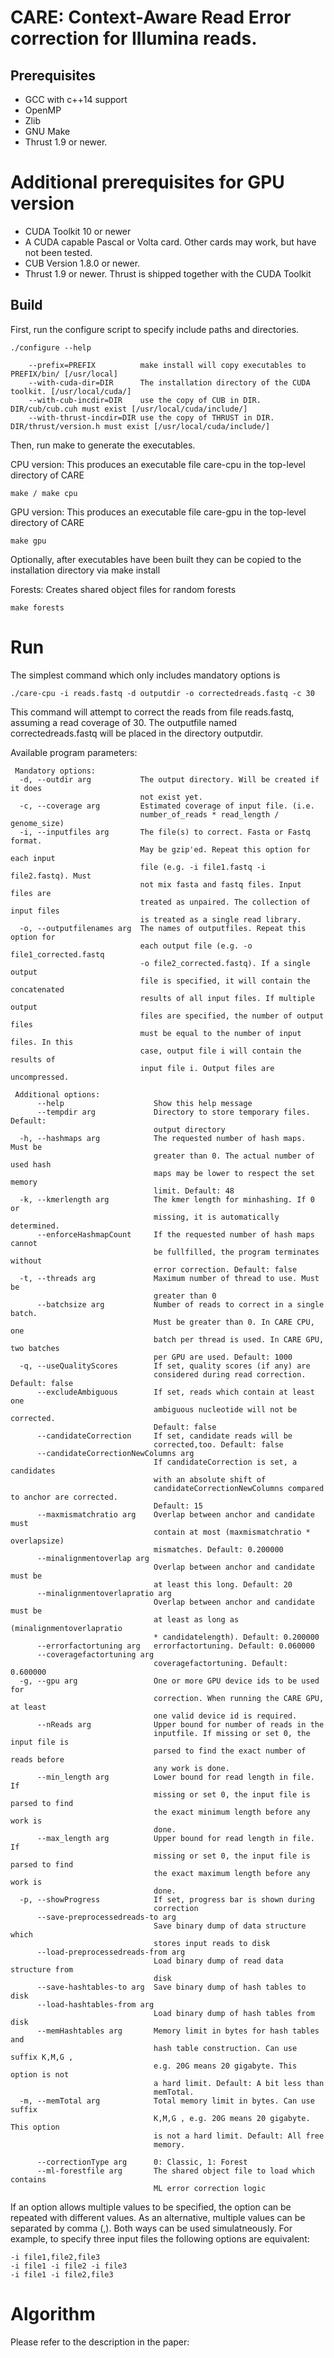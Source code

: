 # CARE: Context-Aware Read Error correction for Illumina reads.

## Prerequisites
* GCC with c++14 support
* OpenMP
* Zlib
* GNU Make
* Thrust 1.9 or newer.

# Additional prerequisites for GPU version
* CUDA Toolkit 10 or newer
* A CUDA capable Pascal or Volta card. Other cards may work, but have not been tested.
* CUB Version 1.8.0 or newer.
* Thrust 1.9 or newer. Thrust is shipped together with the CUDA Toolkit



## Build
First, run the configure script to specify include paths and directories.
``` 
./configure --help

    --prefix=PREFIX          make install will copy executables to PREFIX/bin/ [/usr/local]
    --with-cuda-dir=DIR      The installation directory of the CUDA toolkit. [/usr/local/cuda/]
    --with-cub-incdir=DIR    use the copy of CUB in DIR. DIR/cub/cub.cuh must exist [/usr/local/cuda/include/]
    --with-thrust-incdir=DIR use the copy of THRUST in DIR. DIR/thrust/version.h must exist [/usr/local/cuda/include/]
```

Then, run make to generate the executables.

CPU version: This produces an executable file care-cpu in the top-level directory of CARE
```
make / make cpu
```

GPU version: This produces an executable file care-gpu in the top-level directory of CARE
```
make gpu
```

Optionally, after executables have been built they can be copied to the installation directory via make install

Forests: Creates shared object files for random forests
```
make forests
```

# Run   
The simplest command which only includes mandatory options is

```
./care-cpu -i reads.fastq -d outputdir -o correctedreads.fastq -c 30 
```

This command will attempt to correct the reads from file reads.fastq, assuming a read coverage of 30.
The outputfile named correctedreads.fastq will be placed in the directory outputdir.

Available program parameters:
```
 Mandatory options:
  -d, --outdir arg           The output directory. Will be created if it does
                             not exist yet.
  -c, --coverage arg         Estimated coverage of input file. (i.e.
                             number_of_reads * read_length / genome_size)
  -i, --inputfiles arg       The file(s) to correct. Fasta or Fastq format.
                             May be gzip'ed. Repeat this option for each input
                             file (e.g. -i file1.fastq -i file2.fastq). Must
                             not mix fasta and fastq files. Input files are
                             treated as unpaired. The collection of input files
                             is treated as a single read library.
  -o, --outputfilenames arg  The names of outputfiles. Repeat this option for
                             each output file (e.g. -o file1_corrected.fastq
                             -o file2_corrected.fastq). If a single output
                             file is specified, it will contain the concatenated
                             results of all input files. If multiple output
                             files are specified, the number of output files
                             must be equal to the number of input files. In this
                             case, output file i will contain the results of
                             input file i. Output files are uncompressed.

 Additional options:
      --help                    Show this help message
      --tempdir arg             Directory to store temporary files. Default:
                                output directory
  -h, --hashmaps arg            The requested number of hash maps. Must be
                                greater than 0. The actual number of used hash
                                maps may be lower to respect the set memory
                                limit. Default: 48
  -k, --kmerlength arg          The kmer length for minhashing. If 0 or
                                missing, it is automatically determined.
      --enforceHashmapCount     If the requested number of hash maps cannot
                                be fullfilled, the program terminates without
                                error correction. Default: false
  -t, --threads arg             Maximum number of thread to use. Must be
                                greater than 0
      --batchsize arg           Number of reads to correct in a single batch.
                                Must be greater than 0. In CARE CPU, one
                                batch per thread is used. In CARE GPU, two batches
                                per GPU are used. Default: 1000
  -q, --useQualityScores        If set, quality scores (if any) are
                                considered during read correction. Default: false
      --excludeAmbiguous        If set, reads which contain at least one
                                ambiguous nucleotide will not be corrected.
                                Default: false
      --candidateCorrection     If set, candidate reads will be
                                corrected,too. Default: false
      --candidateCorrectionNewColumns arg
                                If candidateCorrection is set, a candidates
                                with an absolute shift of
                                candidateCorrectionNewColumns compared to anchor are corrected.
                                Default: 15
      --maxmismatchratio arg    Overlap between anchor and candidate must
                                contain at most (maxmismatchratio * overlapsize)
                                mismatches. Default: 0.200000
      --minalignmentoverlap arg
                                Overlap between anchor and candidate must be
                                at least this long. Default: 20
      --minalignmentoverlapratio arg
                                Overlap between anchor and candidate must be
                                at least as long as (minalignmentoverlapratio
                                * candidatelength). Default: 0.200000
      --errorfactortuning arg   errorfactortuning. Default: 0.060000
      --coveragefactortuning arg
                                coveragefactortuning. Default: 0.600000
  -g, --gpu arg                 One or more GPU device ids to be used for
                                correction. When running the CARE GPU, at least
                                one valid device id is required.
      --nReads arg              Upper bound for number of reads in the
                                inputfile. If missing or set 0, the input file is
                                parsed to find the exact number of reads before
                                any work is done.
      --min_length arg          Lower bound for read length in file. If
                                missing or set 0, the input file is parsed to find
                                the exact minimum length before any work is
                                done.
      --max_length arg          Upper bound for read length in file. If
                                missing or set 0, the input file is parsed to find
                                the exact maximum length before any work is
                                done.
  -p, --showProgress            If set, progress bar is shown during
                                correction
      --save-preprocessedreads-to arg
                                Save binary dump of data structure which
                                stores input reads to disk
      --load-preprocessedreads-from arg
                                Load binary dump of read data structure from
                                disk
      --save-hashtables-to arg  Save binary dump of hash tables to disk
      --load-hashtables-from arg
                                Load binary dump of hash tables from disk
      --memHashtables arg       Memory limit in bytes for hash tables and
                                hash table construction. Can use suffix K,M,G ,
                                e.g. 20G means 20 gigabyte. This option is not
                                a hard limit. Default: A bit less than
                                memTotal.
  -m, --memTotal arg            Total memory limit in bytes. Can use suffix
                                K,M,G , e.g. 20G means 20 gigabyte. This option
                                is not a hard limit. Default: All free
                                memory.

      --correctionType arg      0: Classic, 1: Forest
      --ml-forestfile arg       The shared object file to load which contains 
                                ML error correction logic

```

If an option allows multiple values to be specified, the option can be repeated with different values.
As an alternative, multiple values can be separated by comma (,). Both ways can be used simulatneously.
For example, to specify three input files the following options are equivalent:

```
-i file1,file2,file3
-i file1 -i file2 -i file3
-i file1 -i file2,file3
```

# Algorithm
Please refer to the description in the paper: 



